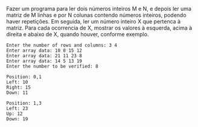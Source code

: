 Fazer um programa para ler dois números inteiros M e N, e depois ler uma matriz de M linhas e por N colunas contendo números inteiros, podendo haver repetições. Em seguida, ler um número inteiro X que pertenca à matriz. Para cada ocorrencia de X, mostrar os valores à esquerda, acima à direita e abaixo de X, quando houver, conforme exemplo.

```
Enter the number of rows and columns: 3 4
Enter array data: 10 8 15 12
Enter array data: 21 11 23 8 
Enter array data: 14 5 13 19
Enter the number to be verified: 8

Position: 0,1
Left: 10
Right: 15
Down: 11

Position: 1,3
Left: 23
Up: 12
Down: 19
```